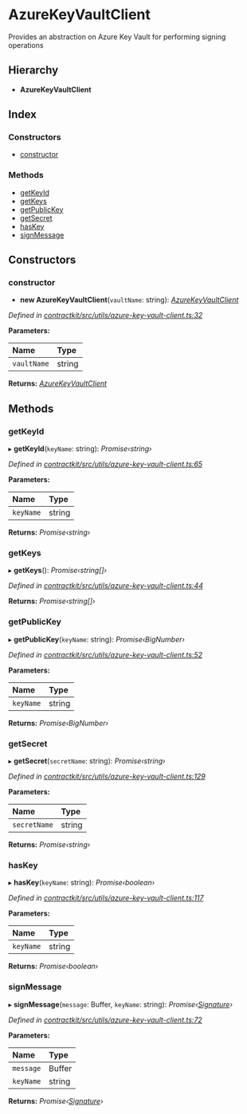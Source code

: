 # AzureKeyVaultClient

Provides an abstraction on Azure Key Vault for performing signing operations

## Hierarchy

* **AzureKeyVaultClient**

## Index

### Constructors

* [constructor](_utils_azure_key_vault_client_.azurekeyvaultclient.md#constructor)

### Methods

* [getKeyId](_utils_azure_key_vault_client_.azurekeyvaultclient.md#getkeyid)
* [getKeys](_utils_azure_key_vault_client_.azurekeyvaultclient.md#getkeys)
* [getPublicKey](_utils_azure_key_vault_client_.azurekeyvaultclient.md#getpublickey)
* [getSecret](_utils_azure_key_vault_client_.azurekeyvaultclient.md#getsecret)
* [hasKey](_utils_azure_key_vault_client_.azurekeyvaultclient.md#haskey)
* [signMessage](_utils_azure_key_vault_client_.azurekeyvaultclient.md#signmessage)

## Constructors

### constructor

+ **new AzureKeyVaultClient**\(`vaultName`: string\): [_AzureKeyVaultClient_](_utils_azure_key_vault_client_.azurekeyvaultclient.md)

_Defined in_ [_contractkit/src/utils/azure-key-vault-client.ts:32_](https://github.com/celo-org/celo-monorepo/blob/master/packages/contractkit/src/utils/azure-key-vault-client.ts#L32)

**Parameters:**

| Name | Type |
| :--- | :--- |
| `vaultName` | string |

**Returns:** [_AzureKeyVaultClient_](_utils_azure_key_vault_client_.azurekeyvaultclient.md)

## Methods

### getKeyId

▸ **getKeyId**\(`keyName`: string\): _Promise‹string›_

_Defined in_ [_contractkit/src/utils/azure-key-vault-client.ts:65_](https://github.com/celo-org/celo-monorepo/blob/master/packages/contractkit/src/utils/azure-key-vault-client.ts#L65)

**Parameters:**

| Name | Type |
| :--- | :--- |
| `keyName` | string |

**Returns:** _Promise‹string›_

### getKeys

▸ **getKeys**\(\): _Promise‹string\[\]›_

_Defined in_ [_contractkit/src/utils/azure-key-vault-client.ts:44_](https://github.com/celo-org/celo-monorepo/blob/master/packages/contractkit/src/utils/azure-key-vault-client.ts#L44)

**Returns:** _Promise‹string\[\]›_

### getPublicKey

▸ **getPublicKey**\(`keyName`: string\): _Promise‹BigNumber›_

_Defined in_ [_contractkit/src/utils/azure-key-vault-client.ts:52_](https://github.com/celo-org/celo-monorepo/blob/master/packages/contractkit/src/utils/azure-key-vault-client.ts#L52)

**Parameters:**

| Name | Type |
| :--- | :--- |
| `keyName` | string |

**Returns:** _Promise‹BigNumber›_

### getSecret

▸ **getSecret**\(`secretName`: string\): _Promise‹string›_

_Defined in_ [_contractkit/src/utils/azure-key-vault-client.ts:129_](https://github.com/celo-org/celo-monorepo/blob/master/packages/contractkit/src/utils/azure-key-vault-client.ts#L129)

**Parameters:**

| Name | Type |
| :--- | :--- |
| `secretName` | string |

**Returns:** _Promise‹string›_

### hasKey

▸ **hasKey**\(`keyName`: string\): _Promise‹boolean›_

_Defined in_ [_contractkit/src/utils/azure-key-vault-client.ts:117_](https://github.com/celo-org/celo-monorepo/blob/master/packages/contractkit/src/utils/azure-key-vault-client.ts#L117)

**Parameters:**

| Name | Type |
| :--- | :--- |
| `keyName` | string |

**Returns:** _Promise‹boolean›_

### signMessage

▸ **signMessage**\(`message`: Buffer, `keyName`: string\): _Promise‹_[_Signature_](_utils_azure_key_vault_client_.signature.md)_›_

_Defined in_ [_contractkit/src/utils/azure-key-vault-client.ts:72_](https://github.com/celo-org/celo-monorepo/blob/master/packages/contractkit/src/utils/azure-key-vault-client.ts#L72)

**Parameters:**

| Name | Type |
| :--- | :--- |
| `message` | Buffer |
| `keyName` | string |

**Returns:** _Promise‹_[_Signature_](_utils_azure_key_vault_client_.signature.md)_›_

